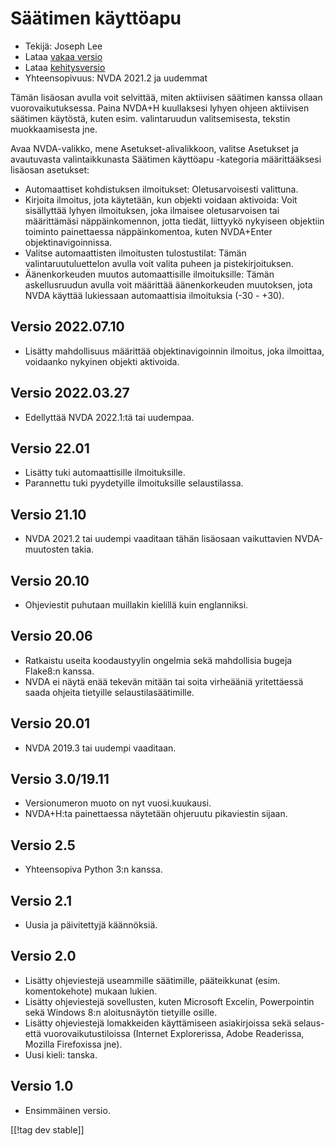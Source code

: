 # Säätimen käyttöapu #

* Tekijä: Joseph Lee
* Lataa [vakaa versio][1]
* Lataa [kehitysversio][2]
* Yhteensopivuus: NVDA 2021.2 ja uudemmat

Tämän lisäosan avulla voit selvittää, miten aktiivisen säätimen kanssa
ollaan vuorovaikutuksessa.  Paina NVDA+H kuullaksesi lyhyen ohjeen
aktiivisen säätimen käytöstä, kuten esim. valintaruudun valitsemisesta,
tekstin muokkaamisesta jne.

Avaa NVDA-valikko, mene Asetukset-alivalikkoon, valitse Asetukset ja
avautuvasta valintaikkunasta Säätimen käyttöapu -kategoria määrittääksesi
lisäosan asetukset:

* Automaattiset kohdistuksen ilmoitukset: Oletusarvoisesti valittuna.
* Kirjoita ilmoitus, jota käytetään, kun objekti voidaan aktivoida: Voit
  sisällyttää lyhyen ilmoituksen, joka ilmaisee oletusarvoisen tai
  määrittämäsi näppäinkomennon, jotta tiedät, liittyykö nykyiseen objektiin
  toiminto painettaessa näppäinkomentoa, kuten NVDA+Enter
  objektinavigoinnissa.
* Valitse automaattisten ilmoitusten tulostustilat: Tämän
  valintaruutuluettelon avulla voit valita puheen ja pistekirjoituksen.
* Äänenkorkeuden muutos automaattisille ilmoituksille: Tämän askellusruudun
  avulla voit määrittää äänenkorkeuden muutoksen, jota NVDA käyttää
  lukiessaan automaattisia ilmoituksia (-30 - +30).

## Versio 2022.07.10

* Lisätty mahdollisuus määrittää objektinavigoinnin ilmoitus, joka
  ilmoittaa, voidaanko nykyinen objekti aktivoida.

## Versio 2022.03.27

* Edellyttää NVDA 2022.1:tä tai uudempaa.

## Versio 22.01

* Lisätty tuki automaattisille ilmoituksille.
* Parannettu tuki pyydetyille ilmoituksille selaustilassa.

## Versio 21.10

* NVDA 2021.2 tai uudempi vaaditaan tähän lisäosaan vaikuttavien
  NVDA-muutosten takia.

## Versio 20.10

* Ohjeviestit puhutaan muillakin kielillä kuin englanniksi.

## Versio 20.06

* Ratkaistu useita koodaustyylin ongelmia sekä mahdollisia bugeja Flake8:n
  kanssa.
* NVDA ei näytä enää tekevän mitään tai soita virheääniä yritettäessä saada
  ohjeita tietyille selaustilasäätimille.

## Versio 20.01

* NVDA 2019.3 tai uudempi vaaditaan.

## Versio 3.0/19.11

* Versionumeron muoto on nyt vuosi.kuukausi.
* NVDA+H:ta painettaessa näytetään ohjeruutu pikaviestin sijaan.

## Versio 2.5

* Yhteensopiva Python 3:n kanssa.

## Versio 2.1

* Uusia ja päivitettyjä käännöksiä.

## Versio 2.0

* Lisätty ohjeviestejä useammille säätimille, pääteikkunat
  (esim. komentokehote) mukaan lukien.
* Lisätty ohjeviestejä sovellusten, kuten Microsoft Excelin, Powerpointin
  sekä Windows 8:n aloitusnäytön tietyille osille.
* Lisätty ohjeviestejä lomakkeiden käyttämiseen asiakirjoissa sekä selaus-
  että vuorovaikutustiloissa (Internet Explorerissa, Adobe Readerissa,
  Mozilla Firefoxissa jne).
* Uusi kieli: tanska.

## Versio 1.0

* Ensimmäinen versio.

[[!tag dev stable]]

[1]: https://addons.nvda-project.org/files/get.php?file=cua

[2]: https://addons.nvda-project.org/files/get.php?file=cua-dev

